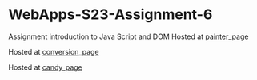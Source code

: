 
# WebApps-S23-Assignment-6
Assignment introduction to Java Script and DOM
Hosted at [painter_page](https://44-563-Web-Apps-S23/44563-webapps-s23-assignment6-perasarvani/blob/main/painter.html)

Hosted at [conversion_page](https://github.com/44-563-Web-Apps-S23/44563-webapps-s23-assignment6-perasarvani/blob/main/conversions.html)

Hosted at [candy_page](file:///C:/Users/S556146/Documents/GitHub/44563-webapps-s23-assignment6-perasarvani/candy.html)

